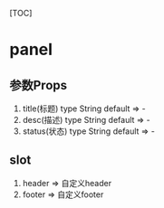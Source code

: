 [TOC]
# panel 

## 参数Props
1. title(标题) type String default => -
2. desc(描述) type String default => -
3. status(状态) type String default => -


## slot 

1. header => 自定义header
2. footer => 自定义footer

